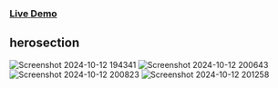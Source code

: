 ### [Live Demo](https://e-commerce-ftn.netlify.app)


## herosection 
![Screenshot 2024-10-12 194341](https://github.com/user-attachments/assets/14972c0d-9868-40d1-9c19-3c8c9de14ab1)
![Screenshot 2024-10-12 200643](https://github.com/user-attachments/assets/22141ae3-3860-4d31-b6e4-ff7455fbf86c)
![Screenshot 2024-10-12 200823](https://github.com/user-attachments/assets/eb0c312d-590b-4d19-99c5-86202a6be277)
![Screenshot 2024-10-12 201258](https://github.com/user-attachments/assets/33c8ae9d-198f-49ab-9f25-88be0b52a9b2)
